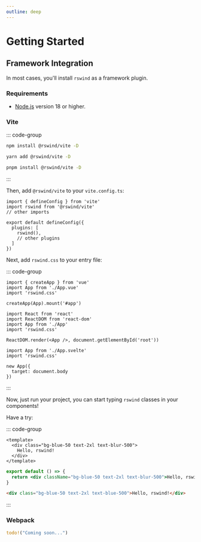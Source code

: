 ```yaml
---
outline: deep
---
```


# Getting Started

## Framework Integration

In most cases, you'll install `rswind` as a framework plugin.

### Requirements

- [Node.js](https://nodejs.org/) version 18 or higher.

### Vite

::: code-group

```bash [npm]
npm install @rswind/vite -D
```

```bash [yarn]
yarn add @rswind/vite -D
```

```bash [pnpm]
pnpm install @rswind/vite -D
```

:::

Then, add `@rswind/vite` to your `vite.config.ts`:

```ts{2,7}
import { defineConfig } from 'vite'
import rswind from '@rswind/vite'
// other imports

export default defineConfig({
  plugins: [
    rswind(),
    // other plugins
  ]
})
```

Next, add `rswind.css` to your entry file:

::: code-group

```ts{3} [vue]
import { createApp } from 'vue'
import App from './App.vue'
import 'rswind.css'

createApp(App).mount('#app')
```

```tsx{4} [react]
import React from 'react'
import ReactDOM from 'react-dom'
import App from './App'
import 'rswind.css'

ReactDOM.render(<App />, document.getElementById('root'))
```

```ts{2} [svelte]
import App from './App.svelte'
import 'rswind.css'

new App({
  target: document.body
})
```

:::

Now, just run your project, you can start typing `rswind` classes in your components!

Have a try:

::: code-group

```vue
<template>
  <div class="bg-blue-50 text-2xl text-blur-500">
    Hello, rswind!
  </div>
</template>
```

```jsx [react]
export default () => {
  return <div className="bg-blue-50 text-2xl text-blur-500">Hello, rswind!</div>
}
```

```html [svelte]
<div class="bg-blue-50 text-2xl text-blue-500">Hello, rswind!</div>
```

:::

### Webpack

```rust
todo!("Coming soon...")
```

